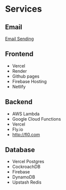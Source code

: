 # Services

## Email

[Email Sending](https://resend.com)

## Frontend

- Vercel
- Render
- Github pages
- Firebase Hosting
- Netlify

## Backend

- AWS Lambda
- Google Cloud Functions
- Vercel
- Fly.io
- http://fl0.com

## Database

- Vercel Postgres
- CockroachDB
- Firebase
- DynamoDB
- Upstash Redis